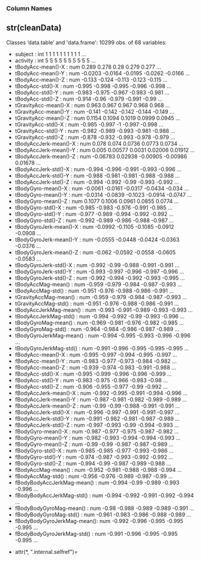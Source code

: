 ### Column Names
 ## str(cleanData)
Classes ‘data.table’ and 'data.frame':	10299 obs. of  68 variables:

 * subject                    : int  1 1 1 1 1 1 1 1 1 1 ...
 * activity                   : int  5 5 5 5 5 5 5 5 5 5 ...
 * tBodyAcc-mean()-X          : num  0.289 0.278 0.28 0.279 0.277 ...
 * tBodyAcc-mean()-Y          : num  -0.0203 -0.0164 -0.0195 -0.0262 -0.0166 ...
 * tBodyAcc-mean()-Z          : num  -0.133 -0.124 -0.113 -0.123 -0.115 ...
 * tBodyAcc-std()-X           : num  -0.995 -0.998 -0.995 -0.996 -0.998 ...
 * tBodyAcc-std()-Y           : num  -0.983 -0.975 -0.967 -0.983 -0.981 ...
 * tBodyAcc-std()-Z           : num  -0.914 -0.96 -0.979 -0.991 -0.99 ...
 * tGravityAcc-mean()-X       : num  0.963 0.967 0.967 0.968 0.968 ...
 * tGravityAcc-mean()-Y       : num  -0.141 -0.142 -0.142 -0.144 -0.149 ...
 * tGravityAcc-mean()-Z       : num  0.1154 0.1094 0.1019 0.0999 0.0945 ...
 * tGravityAcc-std()-X        : num  -0.985 -0.997 -1 -0.997 -0.998 ...
 * tGravityAcc-std()-Y        : num  -0.982 -0.989 -0.993 -0.981 -0.988 ...
 * tGravityAcc-std()-Z        : num  -0.878 -0.932 -0.993 -0.978 -0.979 ...
 * tBodyAccJerk-mean()-X      : num  0.078 0.074 0.0736 0.0773 0.0734 ...
 * tBodyAccJerk-mean()-Y      : num  0.005 0.00577 0.0031 0.02006 0.01912 ...
 * tBodyAccJerk-mean()-Z      : num  -0.06783 0.02938 -0.00905 -0.00986 0.01678 ...
 * tBodyAccJerk-std()-X       : num  -0.994 -0.996 -0.991 -0.993 -0.996 ...
 * tBodyAccJerk-std()-Y       : num  -0.988 -0.981 -0.981 -0.988 -0.988 ...
 * tBodyAccJerk-std()-Z       : num  -0.994 -0.992 -0.99 -0.993 -0.992 ...
 * tBodyGyro-mean()-X         : num  -0.0061 -0.0161 -0.0317 -0.0434 -0.034 ...
 * tBodyGyro-mean()-Y         : num  -0.0314 -0.0839 -0.1023 -0.0914 -0.0747 ...
 * tBodyGyro-mean()-Z         : num  0.1077 0.1006 0.0961 0.0855 0.0774 ...
 * tBodyGyro-std()-X          : num  -0.985 -0.983 -0.976 -0.991 -0.985 ...
 * tBodyGyro-std()-Y          : num  -0.977 -0.989 -0.994 -0.992 -0.992 ...
 * tBodyGyro-std()-Z          : num  -0.992 -0.989 -0.986 -0.988 -0.987 ...
 * tBodyGyroJerk-mean()-X     : num  -0.0992 -0.1105 -0.1085 -0.0912 -0.0908 ...
 * tBodyGyroJerk-mean()-Y     : num  -0.0555 -0.0448 -0.0424 -0.0363 -0.0376 ...
 * tBodyGyroJerk-mean()-Z     : num  -0.062 -0.0592 -0.0558 -0.0605 -0.0583 ...
 * tBodyGyroJerk-std()-X      : num  -0.992 -0.99 -0.988 -0.991 -0.991 ...
 * tBodyGyroJerk-std()-Y      : num  -0.993 -0.997 -0.996 -0.997 -0.996 ...
 * tBodyGyroJerk-std()-Z      : num  -0.992 -0.994 -0.992 -0.993 -0.995 ...
 * tBodyAccMag-mean()         : num  -0.959 -0.979 -0.984 -0.987 -0.993 ...
 * tBodyAccMag-std()          : num  -0.951 -0.976 -0.988 -0.986 -0.991 ...
 * tGravityAccMag-mean()      : num  -0.959 -0.979 -0.984 -0.987 -0.993 ...
 * tGravityAccMag-std()       : num  -0.951 -0.976 -0.988 -0.986 -0.991 ...
 * tBodyAccJerkMag-mean()     : num  -0.993 -0.991 -0.989 -0.993 -0.993 ...
 * tBodyAccJerkMag-std()      : num  -0.994 -0.992 -0.99 -0.993 -0.996 ...
 * tBodyGyroMag-mean()        : num  -0.969 -0.981 -0.976 -0.982 -0.985 ...
 * tBodyGyroMag-std()         : num  -0.964 -0.984 -0.986 -0.987 -0.989 ...
 * tBodyGyroJerkMag-mean()    : num  -0.994 -0.995 -0.993 -0.996 -0.996 ...
 * tBodyGyroJerkMag-std()     : num  -0.991 -0.996 -0.995 -0.995 -0.995 ...
 * fBodyAcc-mean()-X          : num  -0.995 -0.997 -0.994 -0.995 -0.997 ...
 * fBodyAcc-mean()-Y          : num  -0.983 -0.977 -0.973 -0.984 -0.982 ...
 * fBodyAcc-mean()-Z          : num  -0.939 -0.974 -0.983 -0.991 -0.988 ...
 * fBodyAcc-std()-X           : num  -0.995 -0.999 -0.996 -0.996 -0.999 ...
 * fBodyAcc-std()-Y           : num  -0.983 -0.975 -0.966 -0.983 -0.98 ...
 * fBodyAcc-std()-Z           : num  -0.906 -0.955 -0.977 -0.99 -0.992 ...
 * fBodyAccJerk-mean()-X      : num  -0.992 -0.995 -0.991 -0.994 -0.996 ...
 * fBodyAccJerk-mean()-Y      : num  -0.987 -0.981 -0.982 -0.989 -0.989 ...
 * fBodyAccJerk-mean()-Z      : num  -0.99 -0.99 -0.988 -0.991 -0.991 ...
 * fBodyAccJerk-std()-X       : num  -0.996 -0.997 -0.991 -0.991 -0.997 ...
 * fBodyAccJerk-std()-Y       : num  -0.991 -0.982 -0.981 -0.987 -0.989 ...
 * fBodyAccJerk-std()-Z       : num  -0.997 -0.993 -0.99 -0.994 -0.993 ...
 * fBodyGyro-mean()-X         : num  -0.987 -0.977 -0.975 -0.987 -0.982 ...
 * fBodyGyro-mean()-Y         : num  -0.982 -0.993 -0.994 -0.994 -0.993 ...
 * fBodyGyro-mean()-Z         : num  -0.99 -0.99 -0.987 -0.987 -0.989 ...
 * fBodyGyro-std()-X          : num  -0.985 -0.985 -0.977 -0.993 -0.986 ...
 * fBodyGyro-std()-Y          : num  -0.974 -0.987 -0.993 -0.992 -0.992 ...
 * fBodyGyro-std()-Z          : num  -0.994 -0.99 -0.987 -0.989 -0.988 ...
 * fBodyAccMag-mean()         : num  -0.952 -0.981 -0.988 -0.988 -0.994 ...
 * fBodyAccMag-std()          : num  -0.956 -0.976 -0.989 -0.987 -0.99 ...
 * fBodyBodyAccJerkMag-mean() : num  -0.994 -0.99 -0.989 -0.993 -0.996 ...
 * fBodyBodyAccJerkMag-std()  : num  -0.994 -0.992 -0.991 -0.992 -0.994 ...
 * fBodyBodyGyroMag-mean()    : num  -0.98 -0.988 -0.989 -0.989 -0.991 ...
 * fBodyBodyGyroMag-std()     : num  -0.961 -0.983 -0.986 -0.988 -0.989 ...
 * fBodyBodyGyroJerkMag-mean(): num  -0.992 -0.996 -0.995 -0.995 -0.995 ...
 * fBodyBodyGyroJerkMag-std() : num  -0.991 -0.996 -0.995 -0.995 -0.995 ...
 - attr(*, ".internal.selfref")=<externalptr> 
